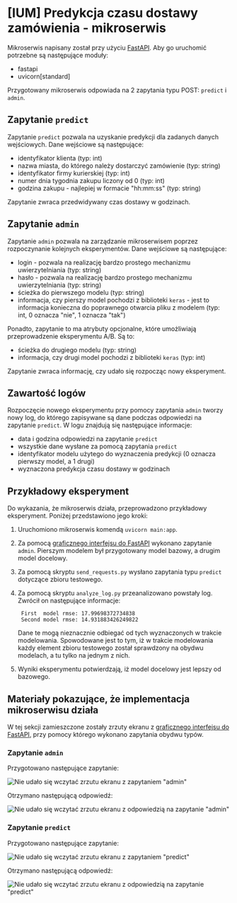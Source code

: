 # [IUM] Predykcja czasu dostawy zamówienia - mikroserwis

Mikroserwis napisany został przy użyciu [FastAPI](https://fastapi.tiangolo.com/). Aby go uruchomić potrzebne są następujące moduły:

* fastapi
* uvicorn[standard]

Przygotowany mikroserwis odpowiada na 2 zapytania typu POST: `predict` i `admin`. 

## Zapytanie `predict`
Zapytanie `predict` pozwala na uzyskanie predykcji dla zadanych danych wejściowych. Dane wejściowe są następujące:

* identyfikator klienta (typ: int)
* nazwa miasta, do którego należy dostarczyć zamówienie (typ: string)
* identyfikator firmy kurierskiej (typ: int)
* numer dnia tygodnia zakupu liczony od 0 (typ: int)
* godzina zakupu - najlepiej w formacie "hh:mm:ss" (typ: string)

Zapytanie zwraca przedwidywany czas dostawy w godzinach.

## Zapytanie `admin`
Zapytanie `admin` pozwala na zarządzanie mikroserwisem poprzez rozpoczynanie kolejnych eksperymentów. Dane wejściowe są następujące:

* login - pozwala na realizację bardzo prostego mechanizmu uwierzytelniania (typ: string)
* hasło - pozwala na realizację bardzo prostego mechanizmu uwierzytelniania (typ: string)
* ścieżka do pierwszego modelu (typ: string)
* informacja, czy pierszy model pochodzi z biblioteki `keras` - jest to informacja konieczna do poprawnego otwarcia pliku z modelem (typ: int, 0 oznacza "nie", 1 oznacza "tak")

Ponadto, zapytanie to ma atrybuty opcjonalne, które umożliwiają przeprowadzenie eksperymentu A/B. Są to:

* ścieżka do drugiego modelu (typ: string)
* informacja, czy drugi model pochodzi z biblioteki `keras` (typ: int)

Zapytanie zwraca informację, czy udało się rozpocząc nowy eksperyment.

## Zawartość logów
Rozpoczęcie nowego eksperymentu przy pomocy zapytania `admin` tworzy nowy log, do którego zapisywane są dane podczas odpowiedzi na zapytanie `predict`. W logu znajdują się następujące informacje: 

* data i godzina odpowiedzi na zapytanie `predict`
* wszystkie dane wysłane za pomocą zapytania `predict`
* identyfikator modelu użytego do wyznaczenia predykcji (0 oznacza pierwszy model, a 1 drugi)
* wyznaczona predykcja czasu dostawy w godzinach

## Przykładowy eksperyment
Do wykazania, że mikroserwis działa, przeprowadzono przykładowy eksperyment. Poniżej przedstawiono jego kroki:

1. Uruchomiono mikroserwis komendą `uvicorn main:app`.
2. Za pomocą [graficznego interfejsu do FastAPI](http://127.0.0.1:8000/docs) wykonano zapytanie `admin`. Pierszym modelem był przygotowany model bazowy, a drugim model docelowy.
3. Za pomocą skryptu `send_requests.py` wysłano zapytania typu `predict` dotyczące zbioru testowego.
4. Za pomocą skryptu `analyze_log.py` przeanalizowano powstały log. Zwrócił on następujące informacje:  

        First  model rmse: 17.99698372734838
        Second model rmse: 14.931883426249822

    Dane te mogą nieznacznie odbiegać od tych wyznaczonych w trakcie modelowania. Spowodowane jest to tym, iż w trakcie modelowania każdy element zbioru testowego został sprawdzony na obydwu modelach, a tu tylko na jednym z nich.

5. Wyniki eksperymentu potwierdzają, iż model docelowy jest lepszy od bazowego.

## Materiały pokazujące, że implementacja mikroserwisu działa
W tej sekcji zamieszczone zostały zrzuty ekranu z [graficznego interfejsu do FastAPI](http://127.0.0.1:8000/docs), przy pomocy którego wykonano zapytania obydwu typów.

### Zapytanie `admin`
Przygotowano następujące zapytanie:

![Nie udało się wczytać zrzutu ekranu z zapytaniem \"admin\"](images/admin_request_body.png "Zapytanie \"admin\"")

Otrzymano następującą odpowiedź:

![Nie udało się wczytać zrzutu ekranu z odpowiedzią na zapytanie \"admin\"](images/admin_response.png "Odpowiedź na zapytanie \"admin\"")

### Zapytanie `predict`
Przygotowano następujące zapytanie:

![Nie udało się wczytać zrzutu ekranu z zapytaniem \"predict\"](images/predict_request_body.png "Zapytanie \"predict\"")

Otrzymano następującą odpowiedź:

![Nie udało się wczytać zrzutu ekranu z odpowiedzią na zapytanie \"predict\"](images/predict_response.png "Odpowiedź na zapytanie \"predict\"")